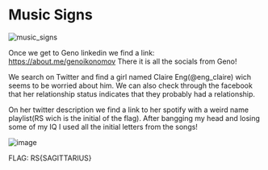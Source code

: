 # Music Signs


![music_signs](https://user-images.githubusercontent.com/29373869/114354913-c0e2f180-9b66-11eb-8c49-7920c1b4d2c6.png)


Once we get to Geno linkedin we find a link: https://about.me/genoikonomov
There it is all the socials from Geno!

We search on Twitter and find a girl named Claire Eng(@eng_claire) wich seems to be worried about him. We can also check through the facebook that her relationship status
indicates that they probably had a relationship.

On her twitter description we find a link to her spotify with a weird name playlist(RS wich is the initial of the flag).
After bangging my head and losing some of my IQ I used all the initial letters from the songs!

![image](https://user-images.githubusercontent.com/29373869/114355621-95acd200-9b67-11eb-83ad-d9df613e9ca3.png)



FLAG: RS{SAGITTARIUS}
